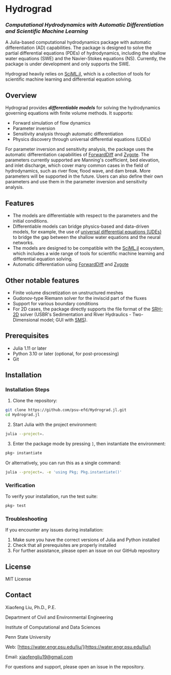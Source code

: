 # Hydrograd
### ***Computational Hydrodynamics with Automatic Differentiation and Scientific Machine Learning***

A Julia-based computational hydrodynamics package with automatic differentiation (AD) capabilities. The package is designed to solve the partial differential equations (PDEs) of hydrodynamics, including the shallow water equations (SWE) and the Navier-Stokes equations (NS). Currently, the package is under development and only supports the SWE.

Hydrograd heavily relies on [SciML.jl](https://github.com/SciML/SciML.jl), which is a collection of tools for scientific machine learning and differential equation solving. 

## Overview
Hydrograd provides ***differentiable models*** for solving the hydrodynamics governing equations with finite volume methods. It supports:
- Forward simulation of flow dynamics
- Parameter inversion 
- Sensitivity analysis through automatic differentiation
- Physics discovery through universal differential equations (UDEs)

For parameter inversion and sensitivity analysis, the package uses the automatic differentiation capabilities of [ForwardDiff](https://github.com/JuliaDiff/ForwardDiff.jl) and [Zygote](https://github.com/FluxML/Zygote.jl). The parameters currently supported are Manning's coefficient, bed elevation, and inlet discharge, which cover many common cases in the field of hydrodynamics, such as river flow, flood wave, and dam break. More parameters will be supported in the future. Users can also define their own parameters and use them in the parameter inversion and sensitivity analysis.

## Features
- The models are differentiable with respect to the parameters and the initial conditions. 
- Differentiable models can bridge physics-based and data-driven models, for example, the use of [universal differential equations (UDEs)](https://arxiv.org/abs/2001.04385) to bridge the gap between the shallow water equations and the neural networks.
- The models are designed to be compatible with the [SciML.jl](https://github.com/SciML/SciML.jl) ecosystem, which includes a wide range of tools for scientific machine learning and differential equation solving.
- Automatic differentiation using [ForwardDiff](https://github.com/JuliaDiff/ForwardDiff.jl) and [Zygote](https://github.com/FluxML/Zygote.jl)

## Other notable features
- Finite volume discretization on unstructured meshes
- Gudonov-type Riemann solver for the inviscid part of the fluxes
- Support for various boundary conditions
- For 2D cases, the package directly supports the file format of the [SRH-2D](https://www.usbr.gov/tsc/techreferences/computer%20software/models/srh2d/index.html) solver (USBR's Sedimentation and River Hydraulics - Two-Dimensional model; GUI with [SMS](https://aquaveo.com/software/sms/introduction)).

## Prerequisites
- Julia 1.11 or later
- Python 3.10 or later (optional, for post-processing)
- Git

## Installation

### Installation Steps

1. Clone the repository:
```bash
git clone https://github.com/psu-efd/Hydrograd.jl.git
cd Hydrograd.jl
```

2. Start Julia with the project environment:
```bash
julia --project=.
```

3. Enter the package mode by pressing `]`, then instantiate the environment:
```julia
pkg> instantiate
```

Or alternatively, you can run this as a single command:
```bash
julia --project=. -e 'using Pkg; Pkg.instantiate()'
```

### Verification
To verify your installation, run the test suite:
```julia
pkg> test
```


### Troubleshooting
If you encounter any issues during installation:
1. Make sure you have the correct versions of Julia and Python installed
2. Check that all prerequisites are properly installed
3. For further assistance, please open an issue on our GitHub repository

## License
MIT License

## Contact
Xiaofeng Liu, Ph.D., P.E.

Department of Civil and Environmental Engineering

Institute of Computational and Data Sciences

Penn State University

Web: [https://water.engr.psu.edu/liu/](https://water.engr.psu.edu/liu/)

Email: [xiaofengliu19@gmail.com](mailto:xiaofengliu19@gmail.com)

For questions and support, please open an issue in the repository.
